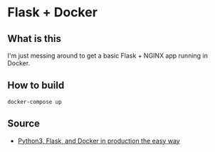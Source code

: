 # Flask + Docker

## What is this

I'm just messing around to get a basic Flask + NGINX app running in Docker.

## How to build

```shell
docker-compose up
```

## Source

* [Python3, Flask, and Docker in production the easy way](https://medium.com/@terrillowalls/python3-flask-and-docker-in-production-the-easy-way-2ce8080d4f14)
